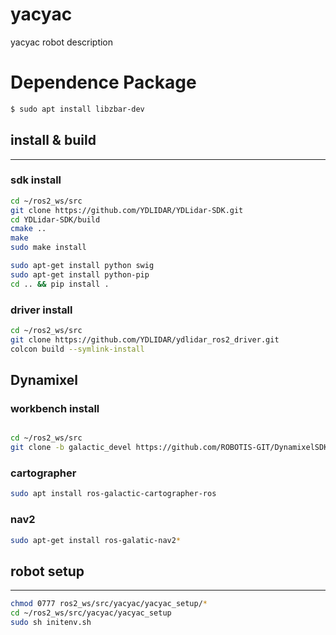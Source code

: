 # yacyac
yacyac robot description

# Dependence Package
```bash
$ sudo apt install libzbar-dev
```

## install & build

---

### sdk install

```bash
cd ~/ros2_ws/src 
git clone https://github.com/YDLIDAR/YDLidar-SDK.git
cd YDLidar-SDK/build
cmake ..
make
sudo make install

sudo apt-get install python swig
sudo apt-get install python-pip
cd .. && pip install .
```

### driver install

```bash
cd ~/ros2_ws/src
git clone https://github.com/YDLIDAR/ydlidar_ros2_driver.git
colcon build --symlink-install
```

## Dynamixel

### workbench install

```bash

cd ~/ros2_ws/src 
git clone -b galactic_devel https://github.com/ROBOTIS-GIT/DynamixelSDK.git
```


### cartographer

```bash
sudo apt install ros-galactic-cartographer-ros
```

### nav2

```bash
sudo apt-get install ros-galatic-nav2*
```

## robot setup

---

```bash
chmod 0777 ros2_ws/src/yacyac/yacyac_setup/*
cd ~/ros2_ws/src/yacyac/yacyac_setup
sudo sh initenv.sh
```